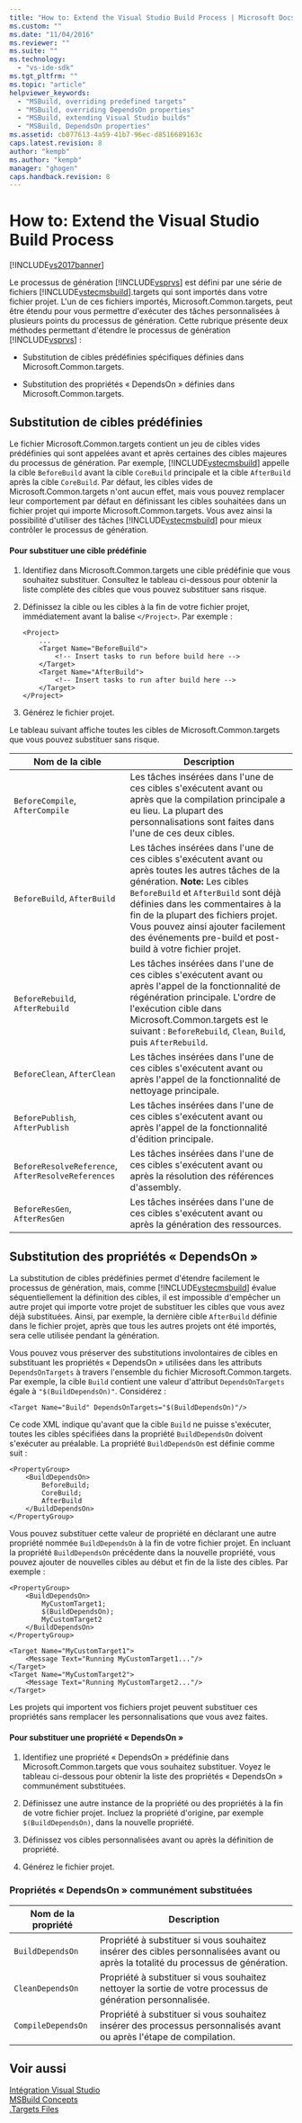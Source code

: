 ```yaml
---
title: "How to: Extend the Visual Studio Build Process | Microsoft Docs"
ms.custom: ""
ms.date: "11/04/2016"
ms.reviewer: ""
ms.suite: ""
ms.technology: 
  - "vs-ide-sdk"
ms.tgt_pltfrm: ""
ms.topic: "article"
helpviewer_keywords: 
  - "MSBuild, overriding predefined targets"
  - "MSBuild, overriding DependsOn properties"
  - "MSBuild, extending Visual Studio builds"
  - "MSBuild, DependsOn properties"
ms.assetid: cb077613-4a59-41b7-96ec-d8516689163c
caps.latest.revision: 8
author: "kempb"
ms.author: "kempb"
manager: "ghogen"
caps.handback.revision: 8
---
```

# How to: Extend the Visual Studio Build Process
[!INCLUDE[vs2017banner](../code-quality/includes/vs2017banner.md)]

Le processus de génération [!INCLUDE[vsprvs](../code-quality/includes/vsprvs_md.md)] est défini par une série de fichiers [!INCLUDE[vstecmsbuild](../extensibility/internals/includes/vstecmsbuild_md.md)].targets qui sont importés dans votre fichier projet.  L'un de ces fichiers importés, Microsoft.Common.targets, peut être étendu pour vous permettre d'exécuter des tâches personnalisées à plusieurs points du processus de génération.  Cette rubrique présente deux méthodes permettant d'étendre le processus de génération [!INCLUDE[vsprvs](../code-quality/includes/vsprvs_md.md)] :  
  
-   Substitution de cibles prédéfinies spécifiques définies dans Microsoft.Common.targets.  
  
-   Substitution des propriétés « DependsOn » définies dans Microsoft.Common.targets.  
  
## Substitution de cibles prédéfinies  
 Le fichier Microsoft.Common.targets contient un jeu de cibles vides prédéfinies qui sont appelées avant et après certaines des cibles majeures du processus de génération.  Par exemple, [!INCLUDE[vstecmsbuild](../extensibility/internals/includes/vstecmsbuild_md.md)] appelle la cible `BeforeBuild` avant la cible `CoreBuild` principale et la cible `AfterBuild` après la cible `CoreBuild`.  Par défaut, les cibles vides de Microsoft.Common.targets n'ont aucun effet, mais vous pouvez remplacer leur comportement par défaut en définissant les cibles souhaitées dans un fichier projet qui importe Microsoft.Common.targets.  Vous avez ainsi la possibilité d'utiliser des tâches [!INCLUDE[vstecmsbuild](../extensibility/internals/includes/vstecmsbuild_md.md)] pour mieux contrôler le processus de génération.  
  
#### Pour substituer une cible prédéfinie  
  
1.  Identifiez dans Microsoft.Common.targets une cible prédéfinie que vous souhaitez substituer.  Consultez le tableau ci\-dessous pour obtenir la liste complète des cibles que vous pouvez substituer sans risque.  
  
2.  Définissez la cible ou les cibles à la fin de votre fichier projet, immédiatement avant la balise `</Project>`.  Par exemple :  
  
    ```  
    <Project>  
        ...  
        <Target Name="BeforeBuild">  
            <!-- Insert tasks to run before build here -->  
        </Target>  
        <Target Name="AfterBuild">  
            <!-- Insert tasks to run after build here -->  
        </Target>  
    </Project>  
    ```  
  
3.  Générez le fichier projet.  
  
 Le tableau suivant affiche toutes les cibles de Microsoft.Common.targets que vous pouvez substituer sans risque.  
  
|Nom de la cible|Description|  
|---------------------|-----------------|  
|`BeforeCompile`, `AfterCompile`|Les tâches insérées dans l'une de ces cibles s'exécutent avant ou après que la compilation principale a eu lieu.  La plupart des personnalisations sont faites dans l'une de ces deux cibles.|  
|`BeforeBuild`, `AfterBuild`|Les tâches insérées dans l'une de ces cibles s'exécutent avant ou après toutes les autres tâches de la génération. **Note:**  Les cibles `BeforeBuild` et `AfterBuild` sont déjà définies dans les commentaires à la fin de la plupart des fichiers projet.  Vous pouvez ainsi ajouter facilement des événements pre\-build et post\-build à votre fichier projet.|  
|`BeforeRebuild`, `AfterRebuild`|Les tâches insérées dans l'une de ces cibles s'exécutent avant ou après l'appel de la fonctionnalité de régénération principale.  L'ordre de l'exécution cible dans Microsoft.Common.targets est le suivant : `BeforeRebuild`, `Clean`, `Build`, puis `AfterRebuild`.|  
|`BeforeClean`, `AfterClean`|Les tâches insérées dans l'une de ces cibles s'exécutent avant ou après l'appel de la fonctionnalité de nettoyage principale.|  
|`BeforePublish`, `AfterPublish`|Les tâches insérées dans l'une de ces cibles s'exécutent avant ou après l'appel de la fonctionnalité d'édition principale.|  
|`BeforeResolveReference`, `AfterResolveReferences`|Les tâches insérées dans l'une de ces cibles s'exécutent avant ou après la résolution des références d'assembly.|  
|`BeforeResGen`, `AfterResGen`|Les tâches insérées dans l'une de ces cibles s'exécutent avant ou après la génération des ressources.|  
  
## Substitution des propriétés « DependsOn »  
 La substitution de cibles prédéfinies permet d'étendre facilement le processus de génération, mais, comme [!INCLUDE[vstecmsbuild](../extensibility/internals/includes/vstecmsbuild_md.md)] évalue séquentiellement la définition des cibles, il est impossible d'empêcher un autre projet qui importe votre projet de substituer les cibles que vous avez déjà substituées.  Ainsi, par exemple, la dernière cible `AfterBuild` définie dans le fichier projet, après que tous les autres projets ont été importés, sera celle utilisée pendant la génération.  
  
 Vous pouvez vous préserver des substitutions involontaires de cibles en substituant les propriétés « DependsOn » utilisées dans les attributs `DependsOnTargets` à travers l'ensemble du fichier Microsoft.Common.targets.  Par exemple, la cible `Build` contient une valeur d'attribut `DependsOnTargets` égale à `"$(BuildDependsOn)"`.  Considérez :  
  
```  
<Target Name="Build" DependsOnTargets="$(BuildDependsOn)"/>  
```  
  
 Ce code XML indique qu'avant que la cible `Build` ne puisse s'exécuter, toutes les cibles spécifiées dans la propriété `BuildDependsOn` doivent s'exécuter au préalable.  La propriété `BuildDependsOn` est définie comme suit :  
  
```  
<PropertyGroup>  
    <BuildDependsOn>  
        BeforeBuild;  
        CoreBuild;  
        AfterBuild  
    </BuildDependsOn>  
</PropertyGroup>  
```  
  
 Vous pouvez substituer cette valeur de propriété en déclarant une autre propriété nommée `BuildDependsOn` à la fin de votre fichier projet.  En incluant la propriété `BuildDependsOn` précédente dans la nouvelle propriété, vous pouvez ajouter de nouvelles cibles au début et fin de la liste des cibles.  Par exemple :  
  
```  
<PropertyGroup>  
    <BuildDependsOn>  
        MyCustomTarget1;  
        $(BuildDependsOn);  
        MyCustomTarget2  
    </BuildDependsOn>  
</PropertyGroup>  
  
<Target Name="MyCustomTarget1">  
    <Message Text="Running MyCustomTarget1..."/>  
</Target>  
<Target Name="MyCustomTarget2">  
    <Message Text="Running MyCustomTarget2..."/>  
</Target>  
```  
  
 Les projets qui importent vos fichiers projet peuvent substituer ces propriétés sans remplacer les personnalisations que vous avez faites.  
  
#### Pour substituer une propriété « DependsOn »  
  
1.  Identifiez une propriété « DependsOn » prédéfinie dans Microsoft.Common.targets que vous souhaitez substituer.  Voyez le tableau ci\-dessous pour obtenir la liste des propriétés « DependsOn » communément substituées.  
  
2.  Définissez une autre instance de la propriété ou des propriétés à la fin de votre fichier projet.  Incluez la propriété d'origine, par exemple `$(BuildDependsOn)`, dans la nouvelle propriété.  
  
3.  Définissez vos cibles personnalisées avant ou après la définition de propriété.  
  
4.  Générez le fichier projet.  
  
### Propriétés « DependsOn » communément substituées  
  
|Nom de la propriété|Description|  
|-------------------------|-----------------|  
|`BuildDependsOn`|Propriété à substituer si vous souhaitez insérer des cibles personnalisées avant ou après la totalité du processus de génération.|  
|`CleanDependsOn`|Propriété à substituer si vous souhaitez nettoyer la sortie de votre processus de génération personnalisée.|  
|`CompileDependsOn`|Propriété à substituer si vous souhaitez insérer des processus personnalisés avant ou après l'étape de compilation.|  
  
## Voir aussi  
 [Intégration Visual Studio](../msbuild/visual-studio-integration-msbuild.md)   
 [MSBuild Concepts](../msbuild/msbuild-concepts.md)   
 [.Targets Files](../msbuild/msbuild-dot-targets-files.md)
